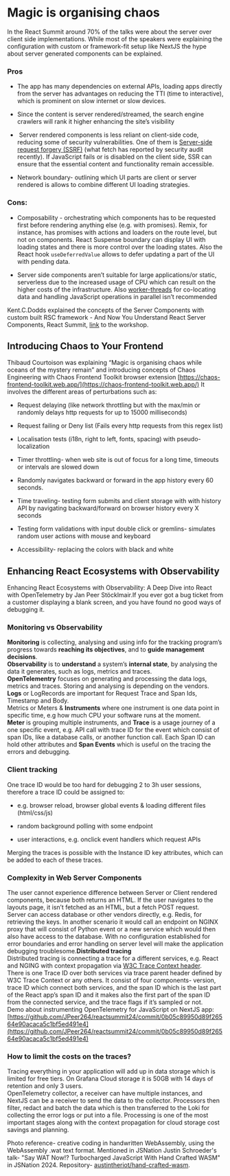 # Magic is organising chaos

In the React Summit around 70% of the talks were about the server over client side implementations. While most of the speakers were explaining the configuration with custom or framework-fit setup like NextJS the hype about server generated components can be explained.

### Pros

*   The app has many dependencies on external APIs, loading apps directly from the server has advantages on reducing the TTI (time to interactive), which is prominent on slow internet or slow devices.
    
*   Since the content is server rendered/streamed, the search engine crawlers will rank it higher enhancing the site’s visibility
    
*    Server rendered components is less reliant on client-side code, reducing some of security vulnerabilities. One of them is [Server-side request forgery (SSRF)](https://cwe.mitre.org/data/definitions/918.html) (what fetch has reported by security audit recently). If JavaScript fails or is disabled on the client side, SSR can ensure that the essential content and functionality remain accessible.
    
*   Network boundary- outlining which UI parts are client or server rendered is allows to combine different UI loading strategies.
    

### Cons:

*   Composability - orchestrating which components has to be requested first before rendering anything else (e.g. with promises). Remix, for instance, has promises with actions and loaders on the route level, but not on components. React Suspense boundary can display UI with loading states and there is more control over the loading states. Also the React hook `useDeferredValue` allows to defer updating a part of the UI with pending data.
    
*   Server side components aren’t suitable for large applications/or static, serverless due to the increased usage of CPU which can result on the higher costs of the infrastructure. Also [worker-threads](https://nodejs.org/api/worker_threads.html) for co-locating data and handling JavaScript operations in parallel isn’t recommended
    

Kent.C.Dodds explained the concepts of the Server Components with custom built RSC framework - And Now You Understand React Server Components, React Summit, [link](https://github.com//epicweb-dev/react-server-components) to the workshop.

## Introducing Chaos to Your Frontend

Thibaud Courtoison was explaining “Magic is organising chaos while oceans of the mystery remain” and introducing concepts of Chaos Engineering with Chaos Frontend Toolkit browser extension [https://chaos-frontend-toolkit.web.app/](https://chaos-frontend-toolkit.web.app/) It involves the different areas of perturbations such as:

*   Request delaying (like network throttling but with the max/min or randomly delays http requests for up to 15000 milliseconds)
    
*   Request failing or Deny list (Fails every http requests from this regex list)
    
*   Localisation tests (i18n, right to left, fonts, spacing) with pseudo-localization
    
*   Timer throttling- when web site is out of focus for a long time, timeouts or intervals are slowed down
    
*   Randomly navigates backward or forward in the app history every 60 seconds.
    
*   Time traveling- testing form submits and client storage with with history API by navigating backward/forward on browser history every X seconds
    
*   Testing form validations with input double click or gremlins- simulates random user actions with mouse and keyboard
    
*   Accessibility- replacing the colors with black and white
    

## Enhancing React Ecosystems with Observability

Enhancing React Ecosystems with Observability: A Deep Dive into React with OpenTelemetry by Jan Peer Stöcklmair.If you ever got a bug ticket from a customer displaying a blank screen, and you have found no good ways of debugging it.

### Monitoring vs Observability

**Monitoring** is collecting, analysing and using info for the tracking program’s progress towards **reaching its objectives**, and to **guide management decisions**.  
**Observability** is to **understand** a system’s **internal state**, by analysing the data it generates, such as logs, metrics and traces.  
**OpenTelementry** focuses on generating and processing the data logs, metrics and traces. Storing and analysing is depending on the vendors.  
**Logs** or LogRecords are important for Request Trace and Span Ids, Timestamp and Body.  
Metrics or Meters & **Instruments** where one instrument is one data point in specific time, e.g how much CPU your software runs at the moment.  
**Meter** is grouping multiple instruments, and **Trace** is a usage journey of a one specific event, e.g. API call with trace ID for the event which consist of span IDs, like a database calls, or another function call. Each Span ID can hold other attributes and **Span Events** which is useful on the tracing the errors and debugging.

### Client tracking
One trace ID would be too hard for debugging 2 to 3h user sessions, therefore a trace ID could be assigned to:

*   e.g. browser reload, browser global events & loading different files (html/css/js)
    
*   random background polling with some endpoint
    
*   user interactions, e.g. onclick event handlers which request APIs
    

Merging the traces is possible with the Instance ID key attributes, which can be added to each of these traces.

### Complexity in Web Server Components

The user cannot experience difference between Server or Client rendered components, because both returns an HTML. If the user navigates to the layouts page, it isn’t fetched as an HTML, but a fetch POST request.  
Server can access database or other vendors directly, e.g. Redis, for retrieving the keys. In another scenario it would call an endpoint on NGINX proxy that will consist of Python event or a new service which would then also have access to the database. With no configuration established for error boundaries and error handling on server level will make the application debugging troublesome.**Distributed tracing**  
Distributed tracing is connecting a trace for a different services, e.g. React and NGING with context propagation via [W3C Trace Context header](https://www.w3.org/TR/trace-context/).  
There is one Trace ID over both services via trace parent header defined by W3C Trace Context or any others. It consist of four components- version, trace ID which connect both services, and the span ID which is the last part of the React app’s span ID and it makes also the first part of the span ID from the connected service, and the trace flags if it’s sampled or not.  
Demo about instrumenting OpenTelemetry for JavaScript on NextJS app: [https://github.com/JPeer264/reactsummit24/commit/0b05c89950d89f26564e90acaca5c1bf5ed491e4](https://github.com/JPeer264/reactsummit24/commit/0b05c89950d89f26564e90acaca5c1bf5ed491e4)

### How to limit the costs on the traces?

Tracing everything in your application will add up in data storage which is limited for free tiers. On Grafana Cloud storage it is 50GB with 14 days of retention and only 3 users.  
OpenTelemetry collector, a receiver can have multiple instances, and NextJS can be a receiver to send the data to the collector. Processors then filter, redact and batch the data which is then transferred to the Loki for collecting the error logs or put into a file. Processing is one of the most important stages along with the context propagation for cloud storage cost savings and planning.

Photo reference- creative coding in handwritten WebAssembly, using the WebAssembly .wat text format. Mentioned in JSNation Justin Schroeder's talk- "Say WAT Now!? Turbocharged JavaScript With Hand Crafted WASM" in JSNation 2024. Repository- [austintheriot/hand-crafted-wasm](https://github.com/austintheriot/hand-crafted-wasm/tree/master).